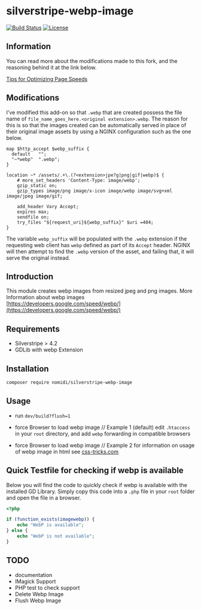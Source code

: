 # silverstripe-webp-image

[![Build Status](https://travis-ci.org/nomidi/silverstripe-webp-image.svg?branch=master)](https://travis-ci.org/nomidi/silverstripe-webp-image)
[![License](https://poser.pugx.org/nomidi/silverstripe-webp-image/license)](https://packagist.org/packages/nomidi/silverstripe-webp-image)

## Information

You can read more about the modifications made to this fork, and the reasoning behind it at the link below.

[Tips for Optimizing Page Speeds](https://lucshelton.com/blog/tips-for-optimizing-page-speeds/)

## Modifications

I've modified this add-on so that `.webp` that are created possess the file name of `file_name_goes_here.<original extension>.webp`. The reason for this is so that the images created can be automatically served in place of their original image assets by using a NGINX configuration such as the one below.

```nginx
map $http_accept $webp_suffix {
  default   "";
  "~*webp"  ".webp";
}

location ~* /assets/.+\.(?<extension>jpe?g|png|gif|webp)$ {
    # more_set_headers 'Content-Type: image/webp';
    gzip_static on;
    gzip_types image/png image/x-icon image/webp image/svg+xml image/jpeg image/gif;

    add_header Vary Accept;
    expires max;
    sendfile on;
    try_files "${request_uri}${webp_suffix}" $uri =404;
}
```
The variable `webp_suffix` will be populated with the `.webp` extension if the requesting web client has `webp` defined as part of its `Accept` header. NGINX will then attempt to find the `.webp` version of the asset, and failing that, it will serve the original instead.

## Introduction

This module creates webp images from resized jpeg and png images. More Information about webp images [https://developers.google.com/speed/webp/](https://developers.google.com/speed/webp/)

## Requirements

- Silverstripe > 4.2
- GDLib with webp Extension

## Installation

```sh
composer require nomidi/silverstripe-webp-image
```

## Usage

- run `dev/build?flush=1`


- force Browser to load webp image // Example 1 (default)
edit `.htaccess` in your `root` directory, and add `webp` forwarding in compatible browsers


- force Browser to load webp image // Example 2
for information on usage of webp image in html see [css-tricks.com](https://css-tricks.com/using-webp-images/)

## Quick Testfile for checking if webp is available

Below you will find the code to quickly check if webp is available with the installed GD Library. Simply copy this code into a `.php` file in your `root` folder and open the file in a browser.

```php
<?php

if (function_exists(imagewebp)) {
    echo "WebP is available";
} else {
    echo "WebP is not available";
}

```

## TODO
- documentation
- IMagick Support
- PHP test to check support
- Delete Webp Image 
- Flush Webp Image
